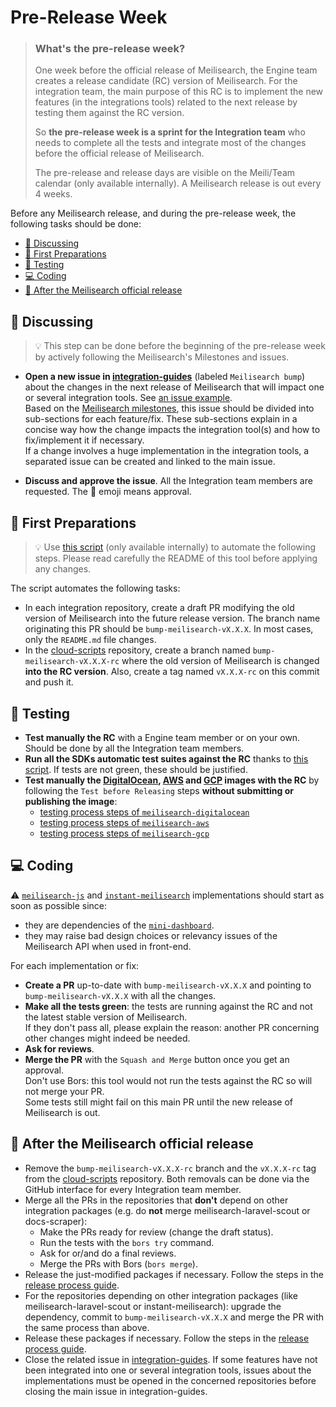# Pre-Release Week <!-- omit in toc -->

> ### **What's the pre-release week?**
>
> One week before the official release of Meilisearch, the Engine team creates a release candidate (RC) version of Meilisearch. For the integration team, the main purpose of this RC is to implement the new features (in the integrations tools) related to the next release by testing them against the RC version.
>
> So **the pre-release week is a sprint for the Integration team** who needs to complete all the tests and integrate most of the changes before the official release of Meilisearch.
>
> The pre-release and release days are visible on the Meili/Team calendar (only available internally). A Meilisearch release is out every 4 weeks.

Before any Meilisearch release, and during the pre-release week, the following tasks should be done:

- [💬 Discussing](#-discussing)
- [📌 First Preparations](#-first-preparations)
- [🧪 Testing](#-testing)
- [💻 Coding](#-coding)
- [🥳 After the Meilisearch official release](#-after-the-meilisearch-official-release)

## 💬 Discussing

> 💡 This step can be done before the beginning of the pre-release week by actively following the Meilisearch's Milestones and issues.

- **Open a new issue in [integration-guides](https://github.com/meilisearch/integration-guides/issues/new)** (labeled `Meilisearch bump`) about the changes in the next release of Meilisearch that will impact one or several integration tools. See [an issue example](https://github.com/meilisearch/integration-guides/issues/52).<br>
Based on the [Meilisearch milestones](https://github.com/meilisearch/meilisearch/milestones), this issue should be divided into sub-sections for each feature/fix. These sub-sections explain in a concise way how the change impacts the integration tool(s) and how to fix/implement it if necessary.<br>
If a change involves a huge implementation in the integration tools, a separated issue can be created and linked to the main issue.

- **Discuss and approve the issue**. All the Integration team members are requested. The 🚀 emoji means approval.

## 📌 First Preparations

> 💡 Use [this script](https://github.com/meilisearch/integration-scripts/tree/main/pre-release-script) (only available internally) to automate the following steps. Please read carefully the README of this tool before applying any changes.

The script automates the following tasks:

- In each integration repository, create a draft PR modifying the old version of Meilisearch into the future release version. The branch name originating this PR should be `bump-meilisearch-vX.X.X`. In most cases, only the `README.md` file changes.
- In the [cloud-scripts](https://github.com/meilisearch/cloud-scripts) repository, create a branch named `bump-meilisearch-vX.X.X-rc` where the old version of Meilisearch is changed **into the RC version**. Also, create a tag named `vX.X.X-rc` on this commit and push it.

## 🧪 Testing

- **Test manually the RC** with a Engine team member or on your own. Should be done by all the Integration team members.
- **Run all the SDKs automatic test suites against the RC** thanks to [this script](https://github.com/meilisearch/integration-scripts/tree/main/sdks-tests). If tests are not green, these should be justified.
- **Test manually the [DigitalOcean](https://github.com/meilisearch/meilisearch-digitalocean), [AWS](https://github.com/meilisearch/meilisearch-aws/) and [GCP](https://github.com/meilisearch/meilisearch-gcp) images with the RC** by following the `Test before Releasing` steps **without submitting or publishing the image**:
  - [testing process steps of `meilisearch-digitalocean`](https://github.com/meilisearch/meilisearch-digitalocean/blob/main/CONTRIBUTING.md#test-before-releasing-)
  - [testing process steps of `meilisearch-aws`](https://github.com/meilisearch/meilisearch-aws/blob/main/CONTRIBUTING.md#test-before-releasing-)
  - [testing process steps of `meilisearch-gcp`](https://github.com/meilisearch/meilisearch-gcp/blob/main/CONTRIBUTING.md#test-before-releasing-)

## 💻 Coding

⚠️ [`meilisearch-js`](https://github.com/meilisearch/meilisearch-js) and [`instant-meilisearch`](https://github.com/meilisearch/instant-meilisearch/) implementations should start as soon as possible since:
- they are dependencies of the [`mini-dashboard`](https://github.com/meilisearch/mini-dashboard).
- they may raise bad design choices or relevancy issues of the Meilisearch API when used in front-end.

For each implementation or fix:

- **Create a PR** up-to-date with `bump-meilisearch-vX.X.X` and pointing to `bump-meilisearch-vX.X.X` with all the changes.
- **Make all the tests green**: the tests are running against the RC and not the latest stable version of Meilisearch.<br>
If they don't pass all, please explain the reason: another PR concerning other changes might indeed be needed.
- **Ask for reviews**.
- **Merge the PR** with the `Squash and Merge` button once you get an approval.<br>
Don't use Bors: this tool would not run the tests against the RC so will not merge your PR.<br>
Some tests still might fail on this main PR until the new release of Meilisearch is out.

## 🥳 After the Meilisearch official release

- Remove the `bump-meilisearch-vX.X.X-rc` branch and the `vX.X.X-rc` tag from the [cloud-scripts](https://github.com/meilisearch/cloud-scripts) repository. Both removals can be done via the GitHub interface for every Integration team member.
- Merge all the PRs in the repositories that **don't** depend on other integration packages (e.g. do **not** merge meilisearch-laravel-scout or docs-scraper):
  - Make the PRs ready for review (change the draft status).
  - Run the tests with the `bors try` command.
  - Ask for or/and do a final reviews.
  - Merge the PRs with Bors (`bors merge`).
- Release the just-modified packages if necessary. Follow the steps in the [release process guide](./integration-tool-release.md).
- For the repositories depending on other integration packages (like meilisearch-laravel-scout or instant-meilisearch): upgrade the dependency, commit to `bump-meilisearch-vX.X.X` and merge the PR with the same process than above.
- Release these packages if necessary. Follow the steps in the [release process guide](./integration-tool-release.md).
- Close the related issue in [integration-guides](https://github.com/meilisearch/integration-guides/issues). If some features have not been integrated into one or several integration tools, issues about the implementations must be opened in the concerned repositories before closing the main issue in integration-guides.

